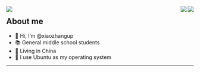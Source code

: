 
<img align="right" src="https://github-readme-stats.vercel.app/api?username=xiaozhangup&layout=compact&hide_border=false&show_icons=true&theme=tokyonight">

<img align="right" src="https://github-readme-stats.vercel.app/api/top-langs/?username=xiaozhangup&layout=compact&hide_border=true&show_icons=true&card_width=445&theme=tokyonight">

<img align="left" src="https://count.getloli.com/get/@xiaozhangup">

## About me

- 👋 Hi, I’m @xiaozhangup
- 📚️ General middle school students
- 💉 Living in China
- 🦐 I use Ubuntu as my operating system
---
